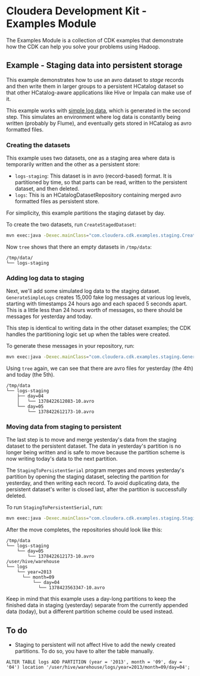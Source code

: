 # Cloudera Development Kit - Examples Module

The Examples Module is a collection of CDK examples that demonstrate how the
CDK can help you solve your problems using Hadoop.

## Example - Staging data into persistent storage

This example demonstrates how to use an avro dataset to _stage_ records and then write them 
in larger groups to a persistent HCatalog dataset so that other HCatalog-aware applications 
like Hive or Impala can make use of it.

This example works with [simple log data][schema], which is generated in the
second step. This simulates an environment where log data is constantly being
written (probably by Flume), and eventually gets stored in HCatalog as avro formatted files.

[schema]: https://github.com/cloudera/cdk-examples/blob/staging-example/dataset-staging/src/main/resources/simple-log.avsc

### Creating the datasets

This example uses two datasets, one as a staging area where data is temporarily
written and the other as a persistent store:

* `logs-staging`: This dataset is in avro (record-based) format. It is
  partitioned by time, so that parts can be read, written to the persistent
  dataset, and then deleted.
* `logs`: This is an HCatalogDatasetRepository containing merged avro formatted files as persistent store.

For simplicity, this example partitions the staging dataset by day.

To create the two datasets, run `CreateStagedDataset`:
```bash
mvn exec:java -Dexec.mainClass="com.cloudera.cdk.examples.staging.CreateStagedAndHCatalogDataset"
```

Now `tree` shows that there an empty datasets in `/tmp/data`:
```
/tmp/data/
└── logs-staging
```

### Adding log data to staging

Next, we'll add some simulated log data to the staging dataset.
`GenerateSimpleLogs` creates 15,000 fake log messages at various log levels,
starting with timestamps 24 hours ago and each spaced 5 seconds apart. This is
a little less than 24 hours worth of messages, so there should be messages for
yesterday and today.

This step is identical to writing data in the other dataset examples; the CDK
handles the partitioning logic set up when the tables were created.

To generate these messages in your repository, run:
```bash
mvn exec:java -Dexec.mainClass="com.cloudera.cdk.examples.staging.GenerateSimpleLogs"
```

Using `tree` again, we can see that there are avro files for yesterday (the
4th) and today (the 5th).
```
/tmp/data
└── logs-staging
    ├── day=04
    │   └── 1378422612083-10.avro
    └── day=05
        └── 1378422612173-10.avro
```

### Moving data from staging to persistent

The last step is to move and merge yesterday's data from the staging dataset to the
persistent dataset. The data in yesterday's partition is no longer being
written and is safe to move because the partition scheme is now writing today's
data to the next partition.

The `StagingToPersistentSerial` program merges and moves yesterday's partition by opening
the staging dataset, selecting the partition for yesterday, and then writing
each record. To avoid duplicating data, the persistent dataset's writer is
closed last, after the partition is successfully deleted.

To run `StagingToPersistentSerial`, run:

```bash
mvn exec:java -Dexec.mainClass="com.cloudera.cdk.examples.staging.StagingToPersistentSerial"
```

After the move completes, the repositories should look like this:
```
/tmp/data
└── logs-staging
    └── day=05
        └── 1378422612173-10.avro
/user/hive/warehouse        
└── logs
    └── year=2013
      └── month=09
          └── day=04
            └── 1378423563347-10.avro
```

Keep in mind that this example uses a day-long partitions to keep the finished
data in staging (yesterday) separate from the currently appended data (today),
but a different partition scheme could be used instead.

## To do

* Staging to persistent will not affect Hive to add the newly created partitions. To do so,
you have to alter the table manually.      


```hive
ALTER TABLE logs ADD PARTITION (year = '2013', month = '09', day = '04') location '/user/hive/warehouse/logs/year=2013/month=09/day=04';
```
